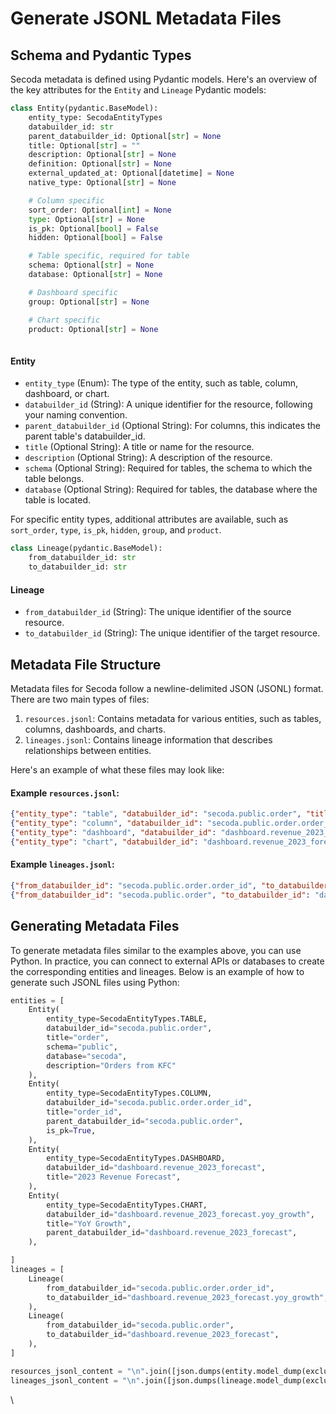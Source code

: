 # Generate JSONL Metadata Files

## Schema and Pydantic Types

Secoda metadata is defined using Pydantic models. Here's an overview of the key attributes for the `Entity` and `Lineage` Pydantic models:

```python
class Entity(pydantic.BaseModel):
    entity_type: SecodaEntityTypes
    databuilder_id: str
    parent_databuilder_id: Optional[str] = None
    title: Optional[str] = ""
    description: Optional[str] = None
    definition: Optional[str] = None
    external_updated_at: Optional[datetime] = None
    native_type: Optional[str] = None

    # Column specific
    sort_order: Optional[int] = None
    type: Optional[str] = None
    is_pk: Optional[bool] = False
    hidden: Optional[bool] = False

    # Table specific, required for table
    schema: Optional[str] = None
    database: Optional[str] = None

    # Dashboard specific
    group: Optional[str] = None

    # Chart specific
    product: Optional[str] = None
    
```

#### Entity

* `entity_type` (Enum): The type of the entity, such as table, column, dashboard, or chart.
* `databuilder_id` (String): A unique identifier for the resource, following your naming convention.
* `parent_databuilder_id` (Optional String): For columns, this indicates the parent table's databuilder\_id.
* `title` (Optional String): A title or name for the resource.
* `description` (Optional String): A description of the resource.
* `schema` (Optional String): Required for tables, the schema to which the table belongs.
* `database` (Optional String): Required for tables, the database where the table is located.

For specific entity types, additional attributes are available, such as `sort_order`, `type`, `is_pk`, `hidden`, `group`, and `product`.

```python
class Lineage(pydantic.BaseModel):
    from_databuilder_id: str
    to_databuilder_id: str
```

#### Lineage

* `from_databuilder_id` (String): The unique identifier of the source resource.
* `to_databuilder_id` (String): The unique identifier of the target resource.



## Metadata File Structure

Metadata files for Secoda follow a newline-delimited JSON (JSONL) format. There are two main types of files:

1. `resources.jsonl`: Contains metadata for various entities, such as tables, columns, dashboards, and charts.
2. `lineages.jsonl`: Contains lineage information that describes relationships between entities.

Here's an example of what these files may look like:

#### Example `resources.jsonl`:

```json
{"entity_type": "table", "databuilder_id": "secoda.public.order", "title": "order", "description": "Orders from KFC", "schema": "public", "database": "secoda"}
{"entity_type": "column", "databuilder_id": "secoda.public.order.order_id", "parent_databuilder_id": "secoda.public.order", "title": "order_id", "is_pk": true, "hidden": false}
{"entity_type": "dashboard", "databuilder_id": "dashboard.revenue_2023_forecast", "title": "2023 Revenue Forecast"}
{"entity_type": "chart", "databuilder_id": "dashboard.revenue_2023_forecast.yoy_growth", "parent_databuilder_id": "dashboard.revenue_2023_forecast", "title": "YoY Growth"}
```

#### Example `lineages.jsonl`:

```json
{"from_databuilder_id": "secoda.public.order.order_id", "to_databuilder_id": "dashboard.revenue_2023_forecast.yoy_growth"}
{"from_databuilder_id": "secoda.public.order", "to_databuilder_id": "dashboard.revenue_2023_forecast"}
```

## Generating Metadata Files

To generate metadata files similar to the examples above, you can use Python. In practice, you can connect to external APIs or databases to create the corresponding entities and lineages. Below is an example of how to generate such JSONL files using Python:

```python
entities = [
	Entity(
		entity_type=SecodaEntityTypes.TABLE,
		databuilder_id="secoda.public.order",
		title="order",
		schema="public",
		database="secoda",
		description="Orders from KFC"
	),
	Entity(
		entity_type=SecodaEntityTypes.COLUMN,
		databuilder_id="secoda.public.order.order_id",
		title="order_id",
		parent_databuilder_id="secoda.public.order",
		is_pk=True,
	),
	Entity(
		entity_type=SecodaEntityTypes.DASHBOARD,
		databuilder_id="dashboard.revenue_2023_forecast",
		title="2023 Revenue Forecast",
	),
	Entity(
		entity_type=SecodaEntityTypes.CHART,
		databuilder_id="dashboard.revenue_2023_forecast.yoy_growth",
		title="YoY Growth",
		parent_databuilder_id="dashboard.revenue_2023_forecast",
	),

]
lineages = [
	Lineage(
		from_databuilder_id="secoda.public.order.order_id",
		to_databuilder_id="dashboard.revenue_2023_forecast.yoy_growth",
	),
	Lineage(
		from_databuilder_id="secoda.public.order",
		to_databuilder_id="dashboard.revenue_2023_forecast",
	),
]

resources_jsonl_content = "\n".join([json.dumps(entity.model_dump(exclude_none=True, by_alias=True)) for entity in entities])
lineages_jsonl_content = "\n".join([json.dumps(lineage.model_dump(exclude_none=True, by_alias=True)) for lineage in lineages])
```

\
